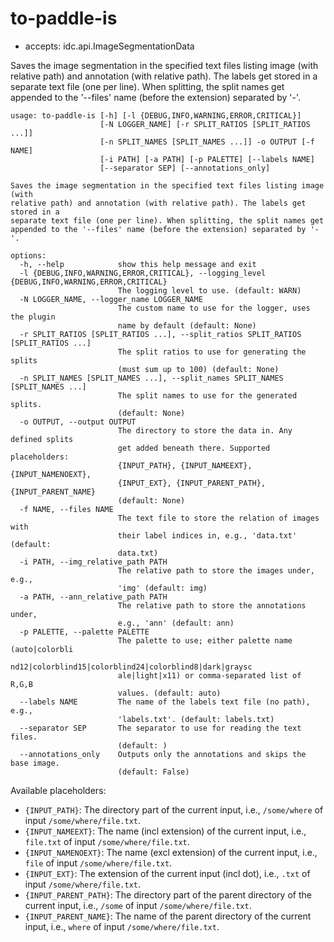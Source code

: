 # to-paddle-is

* accepts: idc.api.ImageSegmentationData

Saves the image segmentation in the specified text files listing image (with relative path) and annotation (with relative path). The labels get stored in a separate text file (one per line). When splitting, the split names get appended to the '--files' name (before the extension) separated by '-'.

```
usage: to-paddle-is [-h] [-l {DEBUG,INFO,WARNING,ERROR,CRITICAL}]
                    [-N LOGGER_NAME] [-r SPLIT_RATIOS [SPLIT_RATIOS ...]]
                    [-n SPLIT_NAMES [SPLIT_NAMES ...]] -o OUTPUT [-f NAME]
                    [-i PATH] [-a PATH] [-p PALETTE] [--labels NAME]
                    [--separator SEP] [--annotations_only]

Saves the image segmentation in the specified text files listing image (with
relative path) and annotation (with relative path). The labels get stored in a
separate text file (one per line). When splitting, the split names get
appended to the '--files' name (before the extension) separated by '-'.

options:
  -h, --help            show this help message and exit
  -l {DEBUG,INFO,WARNING,ERROR,CRITICAL}, --logging_level {DEBUG,INFO,WARNING,ERROR,CRITICAL}
                        The logging level to use. (default: WARN)
  -N LOGGER_NAME, --logger_name LOGGER_NAME
                        The custom name to use for the logger, uses the plugin
                        name by default (default: None)
  -r SPLIT_RATIOS [SPLIT_RATIOS ...], --split_ratios SPLIT_RATIOS [SPLIT_RATIOS ...]
                        The split ratios to use for generating the splits
                        (must sum up to 100) (default: None)
  -n SPLIT_NAMES [SPLIT_NAMES ...], --split_names SPLIT_NAMES [SPLIT_NAMES ...]
                        The split names to use for the generated splits.
                        (default: None)
  -o OUTPUT, --output OUTPUT
                        The directory to store the data in. Any defined splits
                        get added beneath there. Supported placeholders:
                        {INPUT_PATH}, {INPUT_NAMEEXT}, {INPUT_NAMENOEXT},
                        {INPUT_EXT}, {INPUT_PARENT_PATH}, {INPUT_PARENT_NAME}
                        (default: None)
  -f NAME, --files NAME
                        The text file to store the relation of images with
                        their label indices in, e.g., 'data.txt' (default:
                        data.txt)
  -i PATH, --img_relative_path PATH
                        The relative path to store the images under, e.g.,
                        'img' (default: img)
  -a PATH, --ann_relative_path PATH
                        The relative path to store the annotations under,
                        e.g., 'ann' (default: ann)
  -p PALETTE, --palette PALETTE
                        The palette to use; either palette name (auto|colorbli
                        nd12|colorblind15|colorblind24|colorblind8|dark|graysc
                        ale|light|x11) or comma-separated list of R,G,B
                        values. (default: auto)
  --labels NAME         The name of the labels text file (no path), e.g.,
                        'labels.txt'. (default: labels.txt)
  --separator SEP       The separator to use for reading the text files.
                        (default: )
  --annotations_only    Outputs only the annotations and skips the base image.
                        (default: False)
```

Available placeholders:

* `{INPUT_PATH}`: The directory part of the current input, i.e., `/some/where` of input `/some/where/file.txt`.
* `{INPUT_NAMEEXT}`: The name (incl extension) of the current input, i.e., `file.txt` of input `/some/where/file.txt`.
* `{INPUT_NAMENOEXT}`: The name (excl extension) of the current input, i.e., `file` of input `/some/where/file.txt`.
* `{INPUT_EXT}`: The extension of the current input (incl dot), i.e., `.txt` of input `/some/where/file.txt`.
* `{INPUT_PARENT_PATH}`: The directory part of the parent directory of the current input, i.e., `/some` of input `/some/where/file.txt`.
* `{INPUT_PARENT_NAME}`: The name of the parent directory of the current input, i.e., `where` of input `/some/where/file.txt`.
